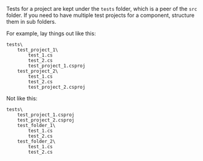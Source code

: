 Tests for a project are kept under the `tests` folder, which is a peer of the `src` folder.  If you need to have multiple test projects for a component, structure them in sub folders.

For example, lay things out like this:

```
tests\
    test_project_1\
        test_1.cs
        test_2.cs
        test_project_1.csproj
    test_project_2\
        test_1.cs
        test_2.cs
        test_project_2.csproj
```

Not like this:

```
tests\
    test_project_1.csproj
    test_project_2.csproj
    test_folder_1\
        test_1.cs
        test_2.cs
    test_folder_2\
        test_1.cs
        test_2.cs
```